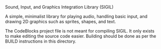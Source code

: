 Sound, Input, and Graphics Integration Library (SIGIL)

A simple, minimalist library for playing audio, handling basic input, and drawing 2D graphics such as sprites, shapes, and text.

The CodeBlocks project file is not meant for compiling SIGIL. It only exists to make editing the source code easier. Building should be done as per the BUILD instructions in this directory.

